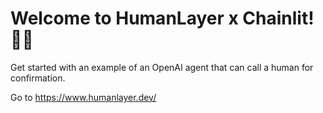 # Welcome to HumanLayer x Chainlit! 🚀🤖

Get started with an example of an OpenAI agent that can call a human for confirmation.

Go to https://www.humanlayer.dev/